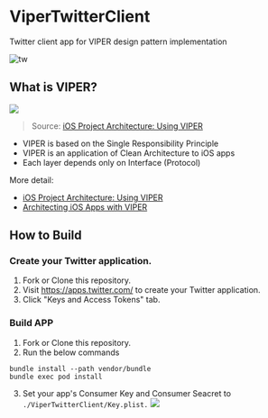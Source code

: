 # ViperTwitterClient
Twitter client app for VIPER design pattern implementation

![tw](https://user-images.githubusercontent.com/5630896/36472755-109df17e-1736-11e8-87b8-32fcaf3a1ed0.png)

## What is VIPER?
![](https://s3.amazonaws.com/ckl-website-static/wp-content/uploads/2016/04/viper_architecture-2000x720.jpg)
> Source: [iOS Project Architecture: Using VIPER](https://cheesecakelabs.com/blog/ios-project-architecture-using-viper/)

* VIPER is based on the Single Responsibility Principle
* VIPER is an application of Clean Architecture to iOS apps
* Each layer depends only on Interface (Protocol)

More detail:<br>
* [iOS Project Architecture: Using VIPER](https://cheesecakelabs.com/blog/ios-project-architecture-using-viper/)
* [Architecting iOS Apps with VIPER](https://www.objc.io/issues/13-architecture/viper/)

## How to Build
### Create your Twitter application.
1. Fork or Clone this repository.
2. Visit https://apps.twitter.com/ to create your Twitter application.
3. Click "Keys and Access Tokens" tab.

### Build APP
1. Fork or Clone this repository.
2. Run the below commands

```
bundle install --path vendor/bundle
bundle exec pod install 
```

3. Set your app's Consumer Key and Consumer Seacret to `./ViperTwitterClient/Key.plist.`
![](https://user-images.githubusercontent.com/5630896/36472375-013c1d74-1735-11e8-9c0c-37be4513c70d.png)
